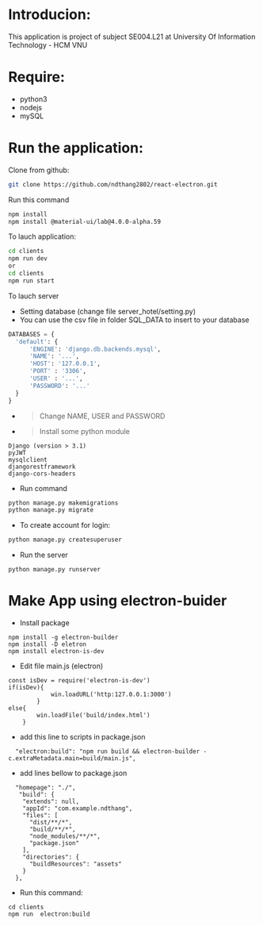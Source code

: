 # Introducion:
This application is project of subject SE004.L21 at University Of Information Technology - HCM VNU

# Require:
 - python3
 - nodejs
 - mySQL
# Run the application:

Clone from github:
```sh 
git clone https://github.com/ndthang2802/react-electron.git
```
Run this command
```sh 
npm install
npm install @material-ui/lab@4.0.0-alpha.59
```

To lauch application:
```sh
cd clients
npm run dev 
or 
cd clients
npm run start
```

To lauch server

- Setting database (change file server_hotel/setting.py) 
- You can use the csv file in folder SQL_DATA to insert to your database
```python
DATABASES = {
  'default': {
      'ENGINE': 'django.db.backends.mysql',
      'NAME': '...',
      'HOST': '127.0.0.1',
      'PORT' : '3306',
      'USER' : '...',
      'PASSWORD': '...'
  }
}
```
 - > Change NAME, USER and PASSWORD 
 - > Install some python module
```
Django (version > 3.1)
pyJWT
mysqlclient
djangorestframework
django-cors-headers
```

- Run command

```sh
python manage.py makemigrations
python manage.py migrate
```

- To create account for login:

```sh
python manage.py createsuperuser
```

- Run the server

```
python manage.py runserver
```

# Make App using electron-buider
- Install package
```
npm install -g electron-builder
npm install -D eletron
npm install electron-is-dev
```
- Edit file main.js (electron)
```
const isDev = require('electron-is-dev')
if(isDev){
            win.loadURL('http:127.0.0.1:3000')
        }
else{
        win.loadFile('build/index.html')
    }
```
- add this line to scripts in package.json
```
  "electron:build": "npm run build && electron-builder -c.extraMetadata.main=build/main.js",
```
- add lines bellow to package.json
```
  "homepage": "./",
   "build": {
    "extends": null,
    "appId": "com.example.ndthang",
    "files": [
      "dist/**/*",
      "build/**/*",
      "node_modules/**/*",
      "package.json"
    ],
    "directories": {
      "buildResources": "assets"
    }
  },
```

- Run this command:

```
cd clients
npm run  electron:build
```

